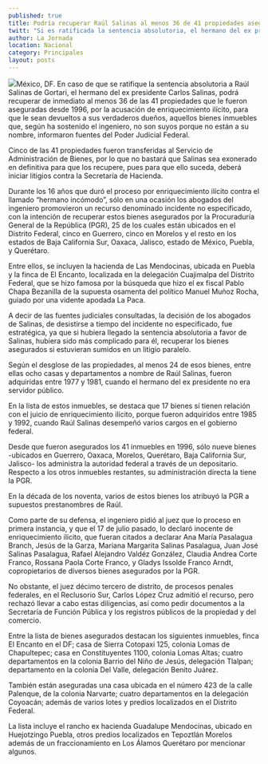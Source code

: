 ```yaml
---
published: true
title: Podría recuperar Raúl Salinas al menos 36 de 41 propiedades aseguradas
twitt: "Si es ratificada la sentencia absolutoria, el hermano del ex presidente Salinas de Gortari vería de regreso inmuebles para ser devueltos a sus supuestos verdaderos dueños."
author: La Jornada
location: Nacional
category: Principales
layout: posts
---
```


![](http://i.imgur.com/nL8LcDmm.jpg)México, DF. En caso de que se ratifique la sentencia absolutoria a Raúl Salinas de Gortari, el hermano del ex presidente Carlos Salinas, podrá recuperar de inmediato al menos 36 de las 41 propiedades que le fueron aseguradas desde 1996, por la acusación de enriquecimiento ilícito, para que le sean devueltos a sus verdaderos dueños, aquellos bienes inmuebles que, según ha sostenido el ingeniero, no son suyos porque no están a su nombre, informaron fuentes del Poder Judicial Federal.

Cinco de las 41 propiedades fueron transferidas al Servicio de Administración de Bienes, por lo que no bastará que Salinas sea exonerado en definitiva para que los recupere, pues para que ello suceda, deberá iniciar litigios contra la Secretaría de Hacienda.

Durante los 16 años que duró el proceso por enriquecimiento ilícito contra el llamado “hermano incómodo”, sólo en una ocasión los abogados del ingeniero promovieron un recurso denominado incidente no especificado, con la intención de recuperar estos bienes asegurados por la Procuraduría General de la República (PGR), 25 de los cuales están ubicados en el Distrito Federal, cinco en Guerrero, cinco en Morelos y el resto en los estados de Baja California Sur, Oaxaca, Jalisco, estado de México, Puebla, y Querétaro.

Entre ellos, se incluyen la hacienda de Las Mendocinas, ubicada en Puebla y la finca de El Encanto, localizada en la delegación Cuajimalpa del Distrito Federal, que se hizo famosa por la búsqueda que hizo el ex fiscal Pablo Chapa Bezanilla de la supuesta osamenta del político Manuel Muñoz Rocha, guiado por una vidente apodada La Paca.

A decir de las fuentes judiciales consultadas, la decisión de los abogados de Salinas, de desistirse a tiempo del incidente no especificado, fue estratégica, ya que si hubiera llegado la sentencia absolutoria a favor de Salinas, hubiera sido más complicado para él, recuperar los bienes asegurados si estuvieran sumidos en un litigio paralelo.

Según el desglose de las propiedades, al menos 24 de esos bienes, entre ellas ocho casas y departamentos a nombre de Raúl Salinas, fueron adquiridas entre 1977 y 1981, cuando el hermano del ex presidente no era servidor público.

En la lista de estos inmuebles, se destaca que 17 bienes sí tienen relación con el juicio de enriquecimiento ilícito, porque fueron adquiridos entre 1985 y 1992, cuando Raúl Salinas desempeñó varios cargos en el gobierno federal.

Desde que fueron asegurados los 41 inmuebles en 1996, sólo nueve bienes -ubicados en Guerrero, Oaxaca, Morelos, Querétaro, Baja California Sur, Jalisco- los administra la autoridad federal a través de un depositario. Respecto a los otros inmuebles restantes, su administración directa la tiene la PGR.

En la década de los noventa, varios de estos bienes los atribuyó la PGR a supuestos prestanombres de Raúl.

Como parte de su defensa, el ingeniero pidió al juez que lo proceso en primera instancia, y que el 17 de julio pasado, lo declaró inocente de enriquecimiento ilícito, que fueran citados a declarar Ana María Pasalagua Branch, Jesús de la Garza, Mariana Margarita Salinas Pasalagua, Juan José Salinas Pasalagua, Rafael Alejandro Valdéz González, Claudia Andrea Corte Franco, Rossana Paola Corte Franco, y Gladys Issolde Franco Arndt, copropietarios de diversos bienes asegurados por la PGR.

No obstante, el juez décimo tercero de distrito, de procesos penales federales, en el Reclusorio Sur, Carlos López Cruz admitió el recurso, pero rechazó llevar a cabo estas diligencias, así como pedir documentos a la Secretaría de Función Pública y los registros públicos de la propiedad y del comercio.

Entre la lista de bienes asegurados destacan los siguientes inmuebles, finca El Encanto en el DF; casa de Sierra Cotopaxi 125, colonia Lomas de Chapultepec; casa en Constituyentes 1100, colonia Lomas Altas; cuatro departamentos en la colonia Barrio del Niño de Jesús, delegación Tlalpan; departamento en la colonia Del Valle, delegación Benito Juárez.

También están aseguradas una casa ubicada en el número 423 de la calle Palenque, de la colonia Narvarte; cuatro departamentos en la delegación Coyoacán; además de varios lotes y predios localizados en el Distrito Federal.

La lista incluye el rancho ex hacienda Guadalupe Mendocinas, ubicado en Huejotzingo Puebla, otros predios localizados en Tepoztlán Morelos además de un fraccionamiento en Los Álamos Querétaro por mencionar algunos.
